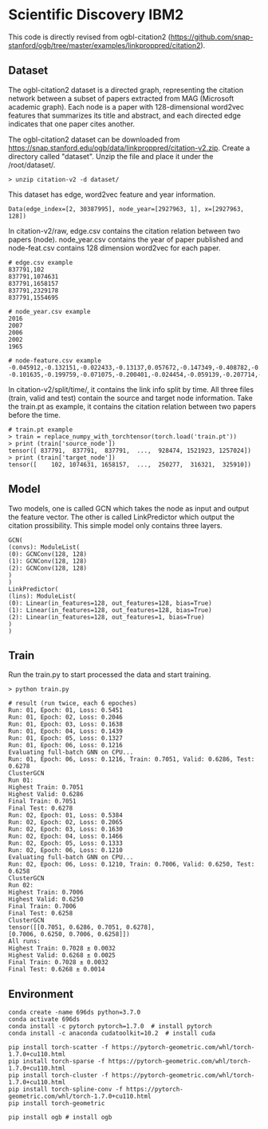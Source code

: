 # Scientific Discovery IBM2

This code is directly revised from ogbl-citation2 (https://github.com/snap-stanford/ogb/tree/master/examples/linkproppred/citation2). 

## Dataset 

The ogbl-citation2 dataset is a directed graph, representing the citation network between a subset of papers extracted from MAG (Microsoft academic graph). Each node is a paper with 128-dimensional word2vec features that summarizes its title and abstract, and each directed edge indicates that one paper cites another. 

The ogbl-citation2 dataset can be downloaded from https://snap.stanford.edu/ogb/data/linkproppred/citation-v2.zip. Create a directory called "dataset". Unzip the file and place it under the /root/dataset/.
```
> unzip citation-v2 -d dataset/
```

This dataset has edge, word2vec feature and year information.
```
Data(edge_index=[2, 30387995], node_year=[2927963, 1], x=[2927963, 128])
```

In citation-v2/raw, edge.csv contains the citation relation between two papers (node). node_year.csv contains the year of paper published and node-feat.csv contains 128 dimension word2vec for each paper. 

```
# edge.csv example
837791,102
837791,1074631
837791,1658157
837791,2329178
837791,1554695

# node_year.csv example
2016
2007
2006
2002
1965

# node-feature.csv example
-0.045912,-0.132151,-0.022433,-0.13137,0.057672,-0.147349,-0.408782,-0.414552,-0.018326,0.067803,-0.029306,-0.542141,0.171399,-0.002242,-0.206907,0.136606,0.115729,0.404645,0.248616,-0.402928,-0.426349,0.024573,-0.604244,0.030784,-0.157873,0.524152,0.088978,-0.393639,-0.217939,-0.02862,-0.281972,-0.19765,0.086159,0.24011,-0.007625,-0.456285,-0.035679,-0.084924,0.091357,0.165819,0.049626,0.22321,0.283971,0.0361,0.003167,0.160154,0.453907,-0.037929,0.15934,0.075829,0.378658,0.380412,-0.116446,-0.302145,-0.106171,-0.073962,0.058908,-0.277093,-0.010072,0.02238,0.128161,-0.205119,0.102597,0.136588,0.201596,0.049774,-0.116455,0.052415,0.457149,-0.206778,-0.144889,0.061341,0.278827,-0.601361,0.102009,-0.273232,0.077394,0.007043,0.056838,0.159462,-0.022802,0.038153,0.422473,-0.419031,0.107145,0.227556,-0.199461,0.309355,0.84225,0.07739,0.348814,0.030977,0.242354,-0.177634,-0.092405,0.111238,-0.194379,0.07722,0.137518,-0.016501,-0.314134,0.797215,-0.249063,-0.187401,0.108624,0.194635,0.100227,0.127072,-0.04794,0.081264,-0.430801,-0.105431,-0.036654,0.160742,0.382117,0.080911,0.218304,0.041631,0.164972,-0.302996,-0.18883,-0.229541,0.115671,-0.239832,0.037566,-0.010129,0.011574,-0.401273
-0.101635,-0.199759,-0.071075,-0.200401,-0.024454,-0.059139,-0.207714,-0.276148,-0.122317,0.186963,-0.125493,-0.469269,0.075597,0.178241,-0.280112,-0.009582,0.14324,0.172974,0.214746,-0.454254,-0.431507,0.111782,-0.40951,0.015444,0.12723,0.511373,0.010537,-0.393149,-0.291198,0.013478,-0.227882,-0.33149,0.110768,0.155638,0.187104,-0.45447,-0.069795,0.012327,0.177607,0.226875,0.083095,0.199383,0.301913,0.086732,0.014111,0.299076,0.405646,0.087978,0.394384,0.337433,0.45761,0.316297,-0.159394,-0.309778,-0.025395,0.094475,-0.070276,0.021594,0.143423,-0.208096,0.349111,-0.200469,-0.116833,0.103009,0.256844,0.013612,-0.178708,-0.005631,0.464597,-0.167193,-0.167153,-0.001948,0.372564,-0.524499,-0.085119,-0.309263,-0.030215,0.020988,-0.134438,0.183071,-0.036979,0.051214,0.599335,-0.504123,-0.052932,0.224722,-0.122018,0.27477,0.928362,0.107967,0.434697,-0.214554,0.135348,-0.291281,-0.087283,0.25202,-0.224141,-0.016279,0.099986,-0.12937,-0.399735,0.904225,-0.157795,0.027236,0.046097,-0.01698,-0.021966,0.097468,-0.214259,-0.043609,-0.536244,-0.126465,0.032069,0.216483,0.223119,0.377865,0.386312,0.194793,0.212084,-0.306509,-0.080057,-0.357702,0.104477,-0.159406,-0.106419,-0.109911,0.113,-0.325842
```

In citation-v2/split/time/, it contains the link info split by time. All three files (train, valid and test) contain the source and target node information. Take the train.pt as example, it contains the citation relation between two papers before the time. 
```
# train.pt example
> train = replace_numpy_with_torchtensor(torch.load('train.pt'))
> print (train['source_node'])
tensor([ 837791,  837791,  837791,  ...,  928474, 1521923, 1257024])
> print (train['target_node'])
tensor([    102, 1074631, 1658157,  ...,  250277,  316321,  325910])
```

## Model 

Two models, one is called GCN which takes the node as input and output the feature vector. The other is called LinkPredictor which output the citation prossibility. This simple model only contains three layers.
```
GCN(
(convs): ModuleList(
(0): GCNConv(128, 128)
(1): GCNConv(128, 128)
(2): GCNConv(128, 128)
)
)
LinkPredictor(
(lins): ModuleList(
(0): Linear(in_features=128, out_features=128, bias=True)
(1): Linear(in_features=128, out_features=128, bias=True)
(2): Linear(in_features=128, out_features=1, bias=True)
)
)
```

## Train

Run the train.py to start processed the data and start training. 

```
> python train.py
```

```
# result (run twice, each 6 epoches)
Run: 01, Epoch: 01, Loss: 0.5451
Run: 01, Epoch: 02, Loss: 0.2046
Run: 01, Epoch: 03, Loss: 0.1638
Run: 01, Epoch: 04, Loss: 0.1439
Run: 01, Epoch: 05, Loss: 0.1327
Run: 01, Epoch: 06, Loss: 0.1216
Evaluating full-batch GNN on CPU...
Run: 01, Epoch: 06, Loss: 0.1216, Train: 0.7051, Valid: 0.6286, Test: 0.6278
ClusterGCN
Run 01:
Highest Train: 0.7051
Highest Valid: 0.6286
Final Train: 0.7051
Final Test: 0.6278
Run: 02, Epoch: 01, Loss: 0.5384
Run: 02, Epoch: 02, Loss: 0.2065
Run: 02, Epoch: 03, Loss: 0.1630
Run: 02, Epoch: 04, Loss: 0.1466
Run: 02, Epoch: 05, Loss: 0.1333
Run: 02, Epoch: 06, Loss: 0.1210
Evaluating full-batch GNN on CPU...
Run: 02, Epoch: 06, Loss: 0.1210, Train: 0.7006, Valid: 0.6250, Test: 0.6258
ClusterGCN
Run 02:
Highest Train: 0.7006
Highest Valid: 0.6250
Final Train: 0.7006
Final Test: 0.6258
ClusterGCN
tensor([[0.7051, 0.6286, 0.7051, 0.6278],
[0.7006, 0.6250, 0.7006, 0.6258]])
All runs:
Highest Train: 0.7028 ± 0.0032
Highest Valid: 0.6268 ± 0.0025
Final Train: 0.7028 ± 0.0032
Final Test: 0.6268 ± 0.0014
```

## Environment

```
conda create -name 696ds python=3.7.0
conda activate 696ds
conda install -c pytorch pytorch=1.7.0  # install pytorch
conda install -c anaconda cudatoolkit=10.2  # install cuda

pip install torch-scatter -f https://pytorch-geometric.com/whl/torch-1.7.0+cu110.html
pip install torch-sparse -f https://pytorch-geometric.com/whl/torch-1.7.0+cu110.html
pip install torch-cluster -f https://pytorch-geometric.com/whl/torch-1.7.0+cu110.html
pip install torch-spline-conv -f https://pytorch-geometric.com/whl/torch-1.7.0+cu110.html
pip install torch-geometric

pip install ogb # install ogb
```

